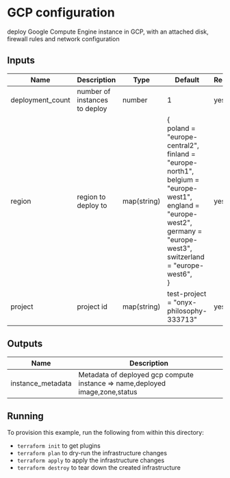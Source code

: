 # GCP configuration

 deploy Google Compute Engine instance in GCP, with an attached disk, firewall rules and network configuration

<!-- BEGINNING OF PRE-COMMIT-TERRAFORM DOCS HOOK -->
## Inputs

| Name             	| Description                   	| Type        	| Default                                                                                                                                                                                                         	| Required 	|
|------------------	|-------------------------------	|-------------	|-----------------------------------------------------------------------------------------------------------------------------------------------------------------------------------------------------------------	|----------	|
| deployment_count 	| number of instances to deploy 	| number      	| 1                                                                                                                                                                                                               	| yes      	|
| region           	| region to deploy to           	| map(string) 	| {<br>poland     = "europe-central2",<br>finland     = "europe-north1",<br>belgium     = "europe-west1",<br>england     = "europe-west2",<br>germany     = "europe-west3",<br>switzerland = "europe-west6",<br>} 	| yes      	|
| project          	| project id                    	| map(string) 	| test-project = "onyx-philosophy-333713"                                                                                                                                                                         	| yes      	|                   | yes      |

## Outputs

| Name              	| Description                                                                  	|
|-------------------	|------------------------------------------------------------------------------	|
| instance_metadata 	| Metadata of deployed gcp compute instance => name,deployed image,zone,status 	|

<!-- END OF PRE-COMMIT-TERRAFORM DOCS HOOK -->

## Running

To provision this example, run the following from within this directory:

- `terraform init` to get plugins
- `terraform plan` to dry-run the infrastructure changes
- `terraform apply` to apply the infrastructure changes
- `terraform destroy` to tear down the created infrastructure
